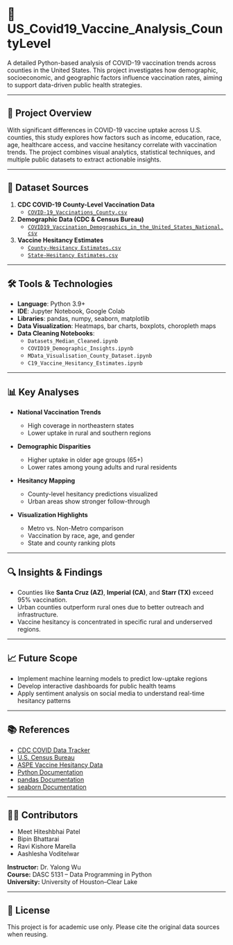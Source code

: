 # 🧬 US_Covid19_Vaccine_Analysis_CountyLevel

A detailed Python-based analysis of COVID-19 vaccination trends across counties in the United States. This project investigates how demographic, socioeconomic, and geographic factors influence vaccination rates, aiming to support data-driven public health strategies.

---

## 📌 Project Overview

With significant differences in COVID-19 vaccine uptake across U.S. counties, this study explores how factors such as income, education, race, age, healthcare access, and vaccine hesitancy correlate with vaccination trends. The project combines visual analytics, statistical techniques, and multiple public datasets to extract actionable insights.

---

## 📁 Dataset Sources

1. **CDC COVID-19 County-Level Vaccination Data**  
   - [`COVID-19_Vaccinations_County.csv`](https://data.cdc.gov)
2. **Demographic Data (CDC & Census Bureau)**  
   - [`COVID19_Vaccination_Demographics_in_the_United_States_National.csv`](https://data.cdc.gov)
3. **Vaccine Hesitancy Estimates**  
   - [`County-Hesitancy Estimates.csv`](https://aspe.hhs.gov)
   - [`State-Hesitancy Estimates.csv`](https://aspe.hhs.gov)

---

## 🛠 Tools & Technologies

- **Language**: Python 3.9+
- **IDE**: Jupyter Notebook, Google Colab
- **Libraries**: pandas, numpy, seaborn, matplotlib
- **Data Visualization**: Heatmaps, bar charts, boxplots, choropleth maps
- **Data Cleaning Notebooks**:
  - `Datasets_Median_Cleaned.ipynb`
  - `COVID19_Demographic_Insights.ipynb`
  - `MData_Visualisation_County_Dataset.ipynb`
  - `C19_Vaccine_Hesitancy_Estimates.ipynb`

---

## 📊 Key Analyses

- **National Vaccination Trends**  
  - High coverage in northeastern states  
  - Lower uptake in rural and southern regions

- **Demographic Disparities**  
  - Higher uptake in older age groups (65+)  
  - Lower rates among young adults and rural residents

- **Hesitancy Mapping**  
  - County-level hesitancy predictions visualized  
  - Urban areas show stronger follow-through

- **Visualization Highlights**  
  - Metro vs. Non-Metro comparison  
  - Vaccination by race, age, and gender  
  - State and county ranking plots

---

## 🔍 Insights & Findings

- Counties like **Santa Cruz (AZ)**, **Imperial (CA)**, and **Starr (TX)** exceed 95% vaccination.
- Urban counties outperform rural ones due to better outreach and infrastructure.
- Vaccine hesitancy is concentrated in specific rural and underserved regions.

---

## 📈 Future Scope

- Implement machine learning models to predict low-uptake regions
- Develop interactive dashboards for public health teams
- Apply sentiment analysis on social media to understand real-time hesitancy patterns

---

## 📚 References

- [CDC COVID Data Tracker](https://covid.cdc.gov/covid-data-tracker)
- [U.S. Census Bureau](https://data.census.gov)
- [ASPE Vaccine Hesitancy Data](https://aspe.hhs.gov)
- [Python Documentation](https://docs.python.org/3/)
- [pandas Documentation](https://pandas.pydata.org)
- [seaborn Documentation](https://seaborn.pydata.org)

---

## 👨‍💻 Contributors

- Meet Hiteshbhai Patel  
- Bipin Bhattarai  
- Ravi Kishore Marella  
- Aashlesha Voditelwar  

**Instructor:** Dr. Yalong Wu  
**Course:** DASC 5131 – Data Programming in Python  
**University:** University of Houston–Clear Lake

---

## 📝 License

This project is for academic use only. Please cite the original data sources when reusing.
